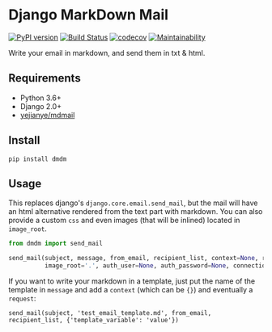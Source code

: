 #  Django MarkDown Mail
[![PyPI version](https://badge.fury.io/py/dmdm.svg)](https://pypi.org/project/dmdm)
[![Build Status](https://travis-ci.org/nim65s/dmdm.svg?branch=master)](https://travis-ci.org/nim65s/dmdm)
[![codecov](https://codecov.io/gh/nim65s/dmdm/branch/master/graph/badge.svg?token=CUHNXAVJPO)](https://codecov.io/gh/nim65s/dmdm)
[![Maintainability](https://api.codeclimate.com/v1/badges/6737a84239590ddc0d1e/maintainability)](https://codeclimate.com/github/nim65s/dmdm/maintainability)

Write your email in markdown, and send them in txt & html.

## Requirements

- Python 3.6+
- Django 2.0+
- [yejianye/mdmail](https://github.com/yejianye/mdmail)

## Install

`pip install dmdm`

## Usage

This replaces django's `django.core.email.send_mail`, but the mail will have an html alternative rendered from the text
part with markdown. You can also provide a custom `css` and even images (that will be inlined) located in `image_root`.


```python
from dmdm import send_mail

send_mail(subject, message, from_email, recipient_list, context=None, request=None, fail_silently=False, css=None,
          image_root='.', auth_user=None, auth_password=None, connection=None, reply_to=None)
```

If you want to write your markdown in a template, just put the name of the template in `message` and add a `context`
(which can be `{}`) and eventually a `request`:

```
send_mail(subject, 'test_email_template.md', from_email, recipient_list, {'template_variable': 'value'})
```
